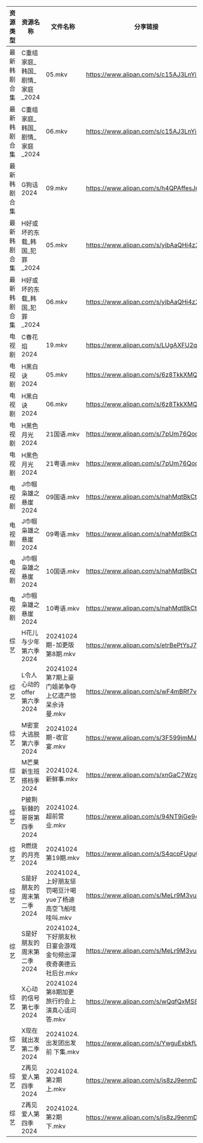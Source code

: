 | 资源类型   | 资源名称                | 文件名称                                 | 分享链接                                 | 更新时间                |
| ------ | ------------------- | ------------------------------------ | ------------------------------------ | ------------------- |
| 最新韩剧合集 | C重组家庭_韩国_剧情_家庭_2024 | 05.mkv                               | https://www.alipan.com/s/c15AJ3LnYiE | 2024-10-24 00:05:14 |
| 最新韩剧合集 | C重组家庭_韩国_剧情_家庭_2024 | 06.mkv                               | https://www.alipan.com/s/c15AJ3LnYiE | 2024-10-24 00:05:14 |
| 最新韩剧合集 | G狗话2024             | 09.mkv                               | https://www.alipan.com/s/h4QPAffesJn | 2024-10-24 00:05:23 |
| 最新韩剧合集 | H好或坏的东载_韩国_犯罪_2024  | 05.mkv                               | https://www.alipan.com/s/yibAaQHi4z2 | 2024-10-24 14:05:27 |
| 最新韩剧合集 | H好或坏的东载_韩国_犯罪_2024  | 06.mkv                               | https://www.alipan.com/s/yibAaQHi4z2 | 2024-10-24 14:05:26 |
| 电视剧    | C春花焰2024            | 19.mkv                               | https://www.alipan.com/s/LUgAXFU2qtc | 2024-10-24 14:05:13 |
| 电视剧    | H黑白诀2024            | 05.mkv                               | https://www.alipan.com/s/6z8TkkXMQkW | 2024-10-24 14:05:32 |
| 电视剧    | H黑白诀2024            | 06.mkv                               | https://www.alipan.com/s/6z8TkkXMQkW | 2024-10-24 14:05:31 |
| 电视剧    | H黑色月光2024           | 21国语.mkv                             | https://www.alipan.com/s/7pUm76Qoqso | 2024-10-24 14:05:34 |
| 电视剧    | H黑色月光2024           | 21粤语.mkv                             | https://www.alipan.com/s/7pUm76Qoqso | 2024-10-24 14:05:34 |
| 电视剧    | J巾帼枭雄之悬崖2024        | 09国语.mkv                             | https://www.alipan.com/s/nahMqtBkCts | 2024-10-24 14:05:40 |
| 电视剧    | J巾帼枭雄之悬崖2024        | 09粤语.mkv                             | https://www.alipan.com/s/nahMqtBkCts | 2024-10-24 14:05:40 |
| 电视剧    | J巾帼枭雄之悬崖2024        | 10国语.mkv                             | https://www.alipan.com/s/nahMqtBkCts | 2024-10-24 14:05:39 |
| 电视剧    | J巾帼枭雄之悬崖2024        | 10粤语.mkv                             | https://www.alipan.com/s/nahMqtBkCts | 2024-10-24 14:05:39 |
| 综艺     | H花儿与少年第六季2024       | 20241024期-加更版第8期.mkv                 | https://www.alipan.com/s/etrBePtYsJ7 | 2024-10-24 14:06:48 |
| 综艺     | L令人心动的offer第六季2024  | 20241024第7期上豪门姐弟争夺上亿遗产惊呆佘诗曼.mkv      | https://www.alipan.com/s/wF4mBRf7vAS | 2024-10-24 14:07:00 |
| 综艺     | M密室大逃脱第六季2024       | 20241024期-收官宴.mkv                    | https://www.alipan.com/s/3F599jmMJTn | 2024-10-24 16:07:11 |
| 综艺     | M芒果新生班搭档季2024       | 20241024.新鲜事.mkv                     | https://www.alipan.com/s/xnGaC7WzgLK | 2024-10-24 14:07:13 |
| 综艺     | P披荆斩棘的哥哥第四季2024     | 20241024.超前营业.mkv                    | https://www.alipan.com/s/94NT9iGe94e | 2024-10-24 14:07:30 |
| 综艺     | R燃烧的月亮2024          | 20241024第19期.mkv                     | https://www.alipan.com/s/S4qcpFUguQa | 2024-10-24 16:07:35 |
| 综艺     | S是好朋友的周末第二季2024     | 20241024_上好朋友惩罚喝豆汁喝yue了杨迪高空飞船哇哇叫.mkv | https://www.alipan.com/s/MeLr9M3vuvt | 2024-10-24 14:07:40 |
| 综艺     | S是好朋友的周末第二季2024     | 20241024_下好朋友秋日宴会游戏金句频出深夜奇袭德云社后台.mkv | https://www.alipan.com/s/MeLr9M3vuvt | 2024-10-24 14:07:39 |
| 综艺     | X心动的信号第七季2024       | 20241024第8期加更旅行约会上演真心话问答.mkv         | https://www.alipan.com/s/wQqfQxMS8Sx | 2024-10-24 14:08:13 |
| 综艺     | X现在就出发第二季2024       | 20241024.出发团出发前 下集.mkv               | https://www.alipan.com/s/YwguExbkfUt | 2024-10-24 14:08:16 |
| 综艺     | Z再见爱人第四季2024        | 20241024.第2期上.mkv                    | https://www.alipan.com/s/js8zJ9enmDc | 2024-10-24 14:08:26 |
| 综艺     | Z再见爱人第四季2024        | 20241024.第2期下.mkv                    | https://www.alipan.com/s/js8zJ9enmDc | 2024-10-24 14:08:25 |
